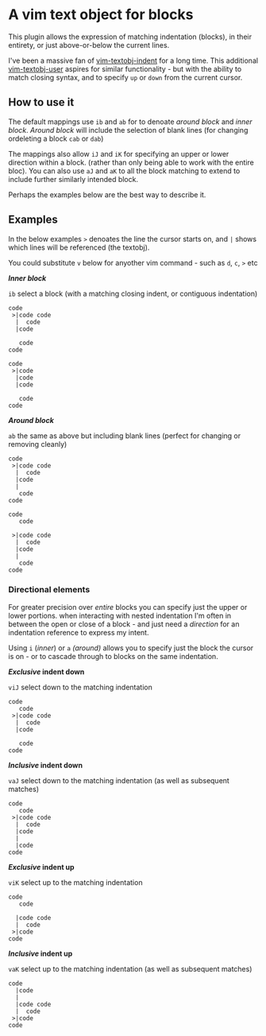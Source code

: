 # A vim text object for blocks

This plugin allows the expression of matching indentation (blocks), in their entirety, or just above-or-below the current lines.

I've been a massive fan of [vim-textobj-indent](https://github.com/kana/vim-textobj-indent) for a long time.  This additional [vim-textobj-user](https://github.com/kana/vim-textobj-user) aspires for similar functionality - but with the ability to match closing syntax, and to specify `up` or `down` from the current cursor.


## How to use it

The default mappings use `ib` and `ab` for to denoate _around block_ and _inner block_. _Around block_ will include the selection of blank lines (for changing ordeleting a block `cab` or `dab`)

The mappings also allow `iJ` and `iK` for specifying an upper or lower direction within a block. (rather than only being able to work with the entire bloc). You can also use `aJ` and `aK` to all the block matching to extend to include further similarly intended block.

Perhaps the examples below are the best way to describe it.




## Examples

In the below examples `>` denoates the line the cursor starts on, and `|` shows which lines will be referenced (the textobj).

You could substitute `v` below for anyother vim command - such as `d`, `c`, `>` etc



***Inner block***

`ib` select a block (with a matching closing indent, or contiguous indentation)

```
code
 >|code code
  |  code
  |code

   code
code
```



```
code
 >|code
  |code
  |code

   code
code
```



***Around block***

`ab` the same as above but including blank lines (perfect for changing or removing cleanly)

```
code
 >|code code
  |  code
  |code
  |
   code
code
```



```
code
   code

 >|code code
  |  code
  |code
  |
   code
code
```



### Directional elements

For greater precision over _entire_ blocks you can specify just the upper or lower portions.  when interacting with nested indentation I'm often in between the open or close of a block - and just need a _direction_ for an indentation reference to express my intent.

Using `i` (_inner_) or `a` _(around)_ allows you to specify just the block the cursor is on - or to cascade through to blocks on the same indentation.



***Exclusive* indent down**

`viJ` select down to the matching indentation

```
code
   code
 >|code code
  |  code
  |code

   code
code
```



***Inclusive* indent down**

`vaJ` select down to the matching indentation (as well as subsequent matches)

```
code
   code
 >|code code
  |  code
  |code
  |
  |code
code
```



***Exclusive* indent up**

`viK` select up to the matching indentation

```
code
   code

  |code code
  |  code
 >|code
code
```



***Inclusive* indent up**

`vaK` select up to the matching indentation (as well as subsequent matches)

```
code
  |code
  |
  |code code
  |  code
 >|code
code
```
